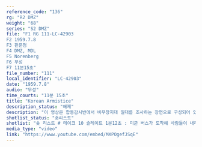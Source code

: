 ```yaml
---
reference_code: "136"
rg: "R2 DMZ"
weight: "68"
series: "S2 DMZ"
file: "F1 RG 111-LC-42903
F2 1959.7.8
F3 판문점 
F4 DMZ, MDL
F5 Norenberg
F6 무성 
F7 11분15초"
file_number: "111"
local_identifier: "LC-42903"
date: "1959.7.8"
audio: "무성"
time_courts: "11분 15초"
title: "Korean Armistice"
description_status: "해제"
description: "이 영상은 합동감시반에서 비무장지대 일대를 조사하는 장면으로 구성되어 있다. 초기 비무장지대의 모습과 철조망 그리고 군사분계선 등을 볼 수 있다"
shotlist_status: "숏리스트"
shotlist: "숏 리스트 # 테이크 10 슬레이트 1분12초 : 미군 버스가 도착해 사람들이 내리고 있다. 합동감시반(Joint Observer Team)미군들은 DMZ 내에서 회의하고 이동하고 있다. 군사분계선에서 미군과 북한인민군이 만나서 회의를 진행하고 있다. 미군이 북한 측 군사분계선을 넘고 있다. (3분11초) 이들은 무릎 정도 높이의 두 줄로 처진 철조망을 넘고 있다. 이들은 한 줄로 걸어간다. # 12롤 슬레이트 3분27초 : 양측이 다시 모여 점검하고 있다. 북한군 경비병이 뭔가 이야기를 하고 있 다. 미군과 한국군 통역관이 뭔가를 이야기 하고 있다. # 13롤 슬레이트 4분34초 : 양측 의견 교환이 계속 이어지고 있다. "
media_type: "video"
link: "https://www.youtube.com/embed/MXPOgefJSqE"
---
```

